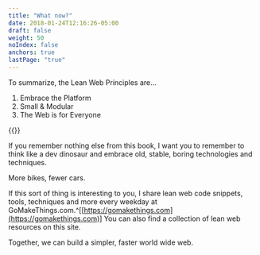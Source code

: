 ```yaml
---
title: "What now?"
date: 2018-01-24T12:16:26-05:00
draft: false
weight: 50
noIndex: false
anchors: true
lastPage: "true"
---
```


To summarize, the Lean Web Principles are...

1. Embrace the Platform
2. Small & Modular
3. The Web is for Everyone

{{<join>}}

If you remember nothing else from this book, I want you to remember to think like a dev dinosaur and embrace old, stable, boring technologies and techniques.

More bikes, fewer cars.

If this sort of thing is interesting to you, I share lean web code snippets, tools, techniques and more every weekday at GoMakeThings.com.^[[https://gomakethings.com](https://gomakethings.com)] You can also find a collection of lean web resources on this site.

Together, we can build a simpler, faster world wide web.